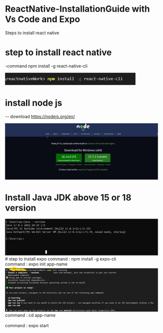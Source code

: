 # ReactNative-InstallationGuide with Vs Code and Expo
Steps to install react native

# step to install react native
-command
   npm install -g react-native-cli

<img src="https://github.com/himanshudadheech/ReactNative-InstallationGuide/blob/main/1.jpg" />

# install node js
 -- download
 https://nodejs.org/en/
 
<img src="https://github.com/himanshudadheech/ReactNative-InstallationGuide/blob/main/3.jpg" />

# Install Java JDK above 15 or 18 version
<img src="https://github.com/himanshudadheech/ReactNative-InstallationGuide/blob/main/4.jpg" />
# step to install expo 
 command :  npm install -g expo-cli
<br>
command : expo init app-name
   <br>
<img src="https://github.com/himanshudadheech/ReactNative-InstallationGuide/blob/main/2.jpg" />
<br>
command : cd app-name
   <br>
<br>
command : expo start
   <br>

